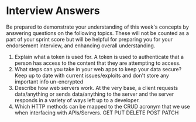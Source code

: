 # Interview Answers
Be prepared to demonstrate your understanding of this week's concepts by answering questions on the following topics. These will not be counted as a part of your sprint score but will be helpful for preparing you for your endorsement interview, and enhancing overall understanding.
​
1. Explain what a token is used for.
A token is used to authenticate that a person has access to the content that they are attempting to access.
​
2. What steps can you take in your web apps to keep your data secure?
Keep up to date with current issues/exploits and don't store any important info un-encrypted
​
3. Describe how web servers work.
At the very base, a client requests data/anything or sends data/anything to the server and the server responds in a variety of ways left up to a developer.
​
4. Which HTTP methods can be mapped to the CRUD acronym that we use when interfacing with APIs/Servers.
GET
PUT
DELETE
POST
PATCH